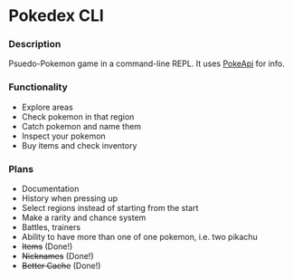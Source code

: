# Pokedex CLI

### Description
Psuedo-Pokemon game in a command-line REPL. It uses [PokeApi](https://pokeapi.co/) for info.

### Functionality 
* Explore areas
* Check pokemon in that region
* Catch pokemon and name them
* Inspect your pokemon
* Buy items and check inventory


### Plans
* Documentation
* History when pressing up
* Select regions instead of starting from the start
* Make a rarity and chance system
* Battles, trainers
* Ability to have more than one of one pokemon, i.e. two pikachu
* ~~Items~~ (Done!)
* ~~Nicknames~~ (Done!)
* ~~Better Cache~~ (Done!)
